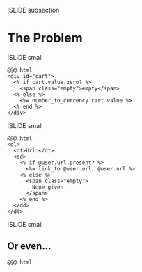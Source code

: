 !SLIDE subsection

# The Problem #

!SLIDE small

    @@@ html
    <div id="cart">
      <% if cart.value.zero? %>
        <span class="empty">empty</span>
      <% else %>
        <%= number_to_currency cart.value %>
      <% end %>
    </div>

!SLIDE small

    @@@ html
    <dl>
      <dt>Url:</dt>
      <dd>
        <% if @user.url.present? %>
          <%= link_to @user.url, @user.url %>
        <% else %>
          <span class="empty">
            None given
          </span>
        <% end %>
      </dd>
    </dl>

!SLIDE small

## Or even... ##

    @@@ html
    